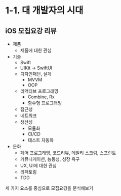 # 1-1. 대 개발자의 시대

## iOS 모집요강 리뷰

- 제품
  - 제품에 대한 관심
- 기술
  - Swift
  - UIKit -> SwiftUI
  - 디자인패턴, 설계
    - MVVM
    - OOP
  - 리액티브 프로그래밍
    - Combine, Rx
    - 함수형 프로그래밍
  - 접근성
  - 네트워크
  - 생산성
    - 모듈화
    - CI/CD
    - 테스트 자동화
- 문화
  - 페어 프로그래밍, 코드리뷰, 데일리 스크럼, 스프린트
  - 커뮤니케이션, 능동성, 성장 욕구
  - UX, UI에 대한 관심
  - 리팩토링
  - TDD

세 가지 요소를 중심으로 모집요강을 분석해보기
